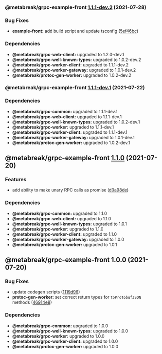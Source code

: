 ### @metabreak/grpc-example-front [1.1.1-dev.2](https://github.com/metabreak/grpc-lib/compare/@metabreak/grpc-example-front@1.1.1-dev.1...@metabreak/grpc-example-front@1.1.1-dev.2) (2021-07-28)


### Bug Fixes

* **example-front:** add build script and update tsconfig ([5ef46bc](https://github.com/metabreak/grpc-lib/commit/5ef46bc39ec8cab1b6e4cb80099e826363a465c0))



### Dependencies

* **@metabreak/grpc-web-client:** upgraded to 1.2.0-dev.1
* **@metabreak/grpc-well-known-types:** upgraded to 1.0.2-dev.2
* **@metabreak/grpc-worker-client:** upgraded to 1.1.1-dev.2
* **@metabreak/grpc-worker-gateway:** upgraded to 1.0.1-dev.2
* **@metabreak/protoc-gen-worker:** upgraded to 1.0.2-dev.2

### @metabreak/grpc-example-front [1.1.1-dev.1](https://github.com/metabreak/grpc-lib/compare/@metabreak/grpc-example-front@1.1.0...@metabreak/grpc-example-front@1.1.1-dev.1) (2021-07-22)

### Dependencies

- **@metabreak/grpc-common:** upgraded to 1.1.1-dev.1
- **@metabreak/grpc-web-client:** upgraded to 1.1.1-dev.1
- **@metabreak/grpc-well-known-types:** upgraded to 1.0.2-dev.1
- **@metabreak/grpc-worker:** upgraded to 1.1.1-dev.1
- **@metabreak/grpc-worker-client:** upgraded to 1.1.1-dev.1
- **@metabreak/grpc-worker-gateway:** upgraded to 1.0.1-dev.1
- **@metabreak/protoc-gen-worker:** upgraded to 1.0.2-dev.1

## @metabreak/grpc-example-front [1.1.0](https://github.com/metabreak/grpc-lib/compare/@metabreak/grpc-example-front@1.0.0...@metabreak/grpc-example-front@1.1.0) (2021-07-20)

### Features

- add ability to make unary RPC calls as promise ([d0a98de](https://github.com/metabreak/grpc-lib/commit/d0a98de22376fef37071f875a657979dcef7ffc9))

### Dependencies

- **@metabreak/grpc-common:** upgraded to 1.1.0
- **@metabreak/grpc-web-client:** upgraded to 1.1.0
- **@metabreak/grpc-well-known-types:** upgraded to 1.0.1
- **@metabreak/grpc-worker:** upgraded to 1.1.0
- **@metabreak/grpc-worker-client:** upgraded to 1.1.0
- **@metabreak/grpc-worker-gateway:** upgraded to 1.0.0
- **@metabreak/protoc-gen-worker:** upgraded to 1.0.1

## @metabreak/grpc-example-front 1.0.0 (2021-07-20)

### Bug Fixes

- update codegen scripts ([1119d96](https://github.com/metabreak/grpc-lib/commit/1119d965023a7ea1ce474a85ab5858564c02bceb))
- **protoc-gen-worker:** set correct return types for `toProtobufJSON` methods ([46914e8](https://github.com/metabreak/grpc-lib/commit/46914e8465a55f7c9810f17736a99558f93dc4c1))

### Dependencies

- **@metabreak/grpc-common:** upgraded to 1.0.0
- **@metabreak/grpc-well-known-types:** upgraded to 1.0.0
- **@metabreak/grpc-worker:** upgraded to 1.0.0
- **@metabreak/grpc-worker-client:** upgraded to 1.0.0
- **@metabreak/protoc-gen-worker:** upgraded to 1.0.0
